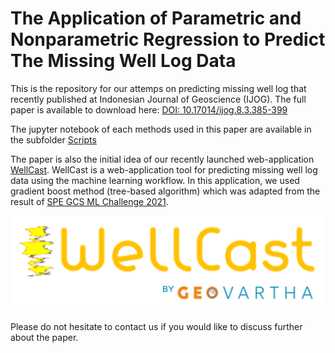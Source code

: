 # The Application of Parametric and Nonparametric Regression to Predict The Missing Well Log Data

This is the repository for our attemps on predicting missing well log that recently published at Indonesian Journal of Geoscience (IJOG). The full paper is available to download here: [DOI: 10.17014/ijog.8.3.385-399](https://ijog.geologi.esdm.go.id/index.php/IJOG/article/view/720) 

The jupyter notebook of each methods used in this paper are available in the subfolder [Scripts](https://github.com/panjoel4/ML-missingWellLogPrediction/tree/master/SCRIPTS/JUPYTER)

The paper is also the initial idea of our recently launched web-application [WellCast](https://wellcast.geovartha.id). WellCast is a web-application tool for predicting missing well log data using the machine learning workflow. In this application, we used gradient boost method (tree-based algorithm) which was adapted from the result of [SPE GCS ML Challenge 2021](https://github.com/Geovartha/spe-gcs-ml-challenge-2021-/blob/main/spe_gcs_ml_challenge_2021.ipynb).

[![Wellcast](https://github.com/panjoel4/ML-missingWellLogPrediction/blob/master/by%20geov.png)](https://wellcast.geovartha.id)


Please do not hesitate to contact us if you would like to discuss further about the paper.
